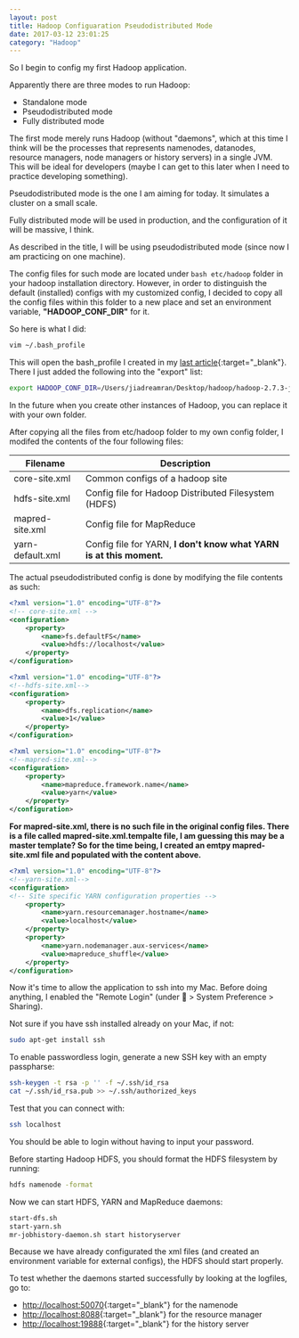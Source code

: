 ```yaml
---
layout: post
title: Hadoop Configuaration Pseudodistributed Mode
date: 2017-03-12 23:01:25
category: "Hadoop"
---
```


So I begin to config my first Hadoop application.

Apparently there are three modes to run Hadoop:
- Standalone mode
- Pseudodistributed mode
- Fully distributed mode

The first mode merely runs Hadoop (without "daemons", which at this time I think will be the processes that represents namenodes, datanodes, resource managers, node managers or history servers) in a single JVM. This will be ideal for developers (maybe I can get to this later when I need to practice developing something).

Pseudodistributed mode is the one I am aiming for today. It simulates a cluster on a small scale.

Fully distributed mode will be used in production, and the configuration of it will be massive, I think.

As described in the title, I will be using pseudodistributed mode (since now I am practicing on one machine).

The config files for such mode are located under ```bash etc/hadoop``` folder in your hadoop installation directory. However, in order to distinguish the default (installed) configs with my customized config, I decided to copy all the config files within this folder to a new place and set an environment variable, <b>"HADOOP_CONF_DIR"</b> for it.

So here is what I did:
```bash
vim ~/.bash_profile
```

This will open the bash_profile I created in my [last article](hadoop-installation.html){:target="_blank"}. There I just added the following into the "export" list:

```bash
export HADOOP_CONF_DIR=/Users/jiadreamran/Desktop/hadoop/hadoop-2.7.3-jiadreamran-config
```

In the future when you create other instances of Hadoop, you can replace it with your own folder.

After copying all the files from etc/hadoop folder to my own config folder, I modifed the contents of the four following files:

| Filename | Description |
|---------|---------|
| core-site.xml | Common configs of a hadoop site |
| hdfs-site.xml | Config file for Hadoop Distributed Filesystem (HDFS) |
| mapred-site.xml | Config file for MapReduce |
| yarn-default.xml | Config file for YARN, <b>I don't know what YARN is at this moment.</b> |

The actual pseudodistributed config is done by modifying the file contents as such:
```xml
<?xml version="1.0" encoding="UTF-8"?>
<!-- core-site.xml -->
<configuration>
    <property>
        <name>fs.defaultFS</name>
        <value>hdfs://localhost</value>
    </property>
</configuration>
```

```xml
<?xml version="1.0" encoding="UTF-8"?>
<!--hdfs-site.xml-->
<configuration>
    <property>
        <name>dfs.replication</name>
        <value>1</value>
    </property>
</configuration>
```

```xml
<?xml version="1.0" encoding="UTF-8"?>
<!--mapred-site.xml-->
<configuration>
    <property>
        <name>mapreduce.framework.name</name>
        <value>yarn</value>
    </property>
</configuration>
```
<b>For mapred-site.xml, there is no such file in the original config files. There is a file called mapred-site.xml.tempalte file, I am guessing this may be a master template? So for the time being, I created an emtpy mapred-site.xml file and populated with the content above.</b>

```xml
<?xml version="1.0" encoding="UTF-8"?>
<!--yarn-site.xml-->
<configuration>
<!-- Site specific YARN configuration properties -->
    <property>
        <name>yarn.resourcemanager.hostname</name>
        <value>localhost</value>
    </property>
    <property>
        <name>yarn.nodemanager.aux-services</name>
        <value>mapreduce_shuffle</value>
    </property>
</configuration>
```

Now it's time to allow the application to ssh into my Mac. Before doing anything, I enabled the "Remote Login" (under  > System Preference > Sharing).

Not sure if you have ssh installed already on your Mac, if not:
```bash
sudo apt-get install ssh
```

To enable passwordless login, generate a new SSH key with an empty passpharse:
```bash
ssh-keygen -t rsa -p '' -f ~/.ssh/id_rsa
cat ~/.ssh/id_rsa.pub >> ~/.ssh/authorized_keys
```

Test that you can connect with:
```bash
ssh localhost
```

You should be able to login without having to input your password.

Before starting Hadoop HDFS, you should format the HDFS filesystem by running:
```bash
hdfs namenode -format
```

Now we can start HDFS, YARN and MapReduce daemons:
```bash
start-dfs.sh
start-yarn.sh
mr-jobhistory-daemon.sh start historyserver
```

Because we have already configurated the xml files (and created an environment variable for external configs), the HDFS should start properly.

To test whether the daemons started successfully by looking at the logfiles, go to:
- [http://localhost:50070](http://localhost:50070){:target="_blank"} for the namenode
- [http://localhost:8088](http://localhost:8088){:target="_blank"} for the resource manager
- [http://localhost:19888](http://localhost:50070){:target="_blank"} for the history server
